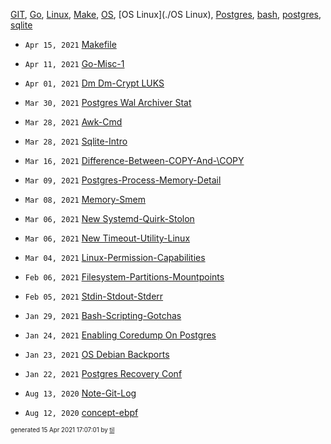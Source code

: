 [GIT](./GIT), [Go](./Go), [Linux](./Linux), [Make](./Make), [OS](./OS), [OS Linux](./OS Linux), [Postgres](./Postgres), [bash](./bash), [postgres](./postgres), [sqlite](./sqlite)

* <code>Apr 15, 2021</code> [Makefile](2021-04-15T10-02-48-makefile.md)
* <code>Apr 11, 2021</code> [Go-Misc-1](2021-04-11T21-06-05-go-misc-1.md)
* <code>Apr 01, 2021</code> [Dm Dm-Crypt LUKS](2021-04-01T10-13-55-dm-dm-crypt-luks.md)

* <code>Mar 30, 2021</code> [Postgres Wal Archiver Stat](2021-03-30T17-12-45-postgres-wal-archiver-stat.md)
* <code>Mar 28, 2021</code> [Awk-Cmd](2021-03-28T15-55-03-awk-cmd.md)
* <code>Mar 28, 2021</code> [Sqlite-Intro](2021-03-28T09-12-38-sqlite-intro.md)
* <code>Mar 16, 2021</code> [Difference-Between-COPY-And-\COPY](2021-03-16T22-01-30-difference-between-copy-and-copy.md)
* <code>Mar 09, 2021</code> [Postgres-Process-Memory-Detail](2021-03-09T23-05-38-postgres-process-memory-detail.md)
* <code>Mar 08, 2021</code> [Memory-Smem](2021-03-08T23-13-52-memory-smem.md)
* <code>Mar 06, 2021</code> [New Systemd-Quirk-Stolon](2021-03-06T01-29-30-new-systemd-quirk-stolon.md)
* <code>Mar 06, 2021</code> [New Timeout-Utility-Linux](2021-03-06T01-02-42-new-timeout-utility-linux.md)
* <code>Mar 04, 2021</code> [Linux-Permission-Capabilities](2021-03-04T18-14-43-linux-permission-capabilities.md)

* <code>Feb 06, 2021</code> [Filesystem-Partitions-Mountpoints](2021-02-06T09-45-11-filesystem-partitions-mountpoints.md)
* <code>Feb 05, 2021</code> [Stdin-Stdout-Stderr](2021-02-05T21-08-33-stdin-stdout-stderr.md)

* <code>Jan 29, 2021</code> [Bash-Scripting-Gotchas](2021-01-29T20-27-11-bash-scripting-gotchas.md)
* <code>Jan 24, 2021</code> [Enabling Coredump On Postgres](2021-01-24T23-13-37-enabling-coredump-on-postgres.md)
* <code>Jan 23, 2021</code> [OS Debian Backports](2021-01-23T19-23-55-os-debian-backports.md)
* <code>Jan 22, 2021</code> [Postgres Recovery Conf](2021-01-22T16-59-56-postgres-recovery-conf.md)

* <code>Aug 13, 2020</code> [Note-Git-Log](2020-08-13T14-39-44-note-git-log.md)
* <code>Aug 12, 2020</code> [concept-ebpf](2020-08-12T18-53-32-concept-ebpf.md)


<sup><sub>generated 15 Apr 2021 17:07:01 by <a href='https://github.com/senorprogrammer/til'>til</a></sub></sup>
